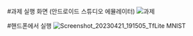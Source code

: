 #과제 실행 화면
(안드로이드 스튜디오 에뮬레이터)
![과제](https://user-images.githubusercontent.com/106796849/232017104-bb810873-3ee0-436e-8d0b-0069f904b4c5.png)

#핸드폰에서 실행
![Screenshot_20230421_191505_TfLite MNIST](https://user-images.githubusercontent.com/106796849/233611785-4f3544d0-442e-4b78-ba2c-258ea8b4a02d.jpg)


